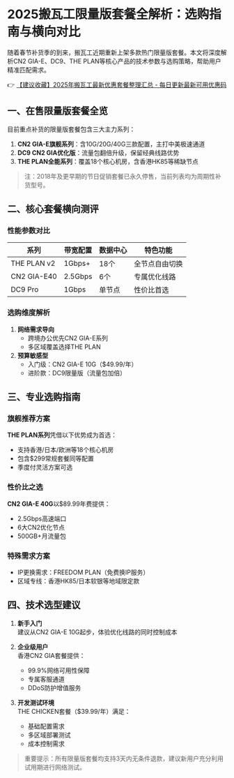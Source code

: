 # 2025搬瓦工限量版套餐全解析：选购指南与横向对比

随着春节补货季的到来，搬瓦工近期重新上架多款热门限量版套餐。本文将深度解析CN2 GIA-E、DC9、THE PLAN等核心产品的技术参数与选购策略，帮助用户精准匹配需求。

👉 [【建议收藏】2025年搬瓦工最新优惠套餐整理汇总 - 每日更新最新可用优惠码](https://bit.ly/banwagon)

## 一、在售限量版套餐全览

目前重点补货的限量版套餐包含三大主力系列：
1. **CN2 GIA-E旗舰系列**：含10G/20G/40G三款配置，主打中美极速通道
2. **DC9 CN2 GIA优化版**：流量包翻倍升级，保留经典线路优势
3. **THE PLAN全能系列**：覆盖18个核心机房，含香港HK85等稀缺节点

> 注：2018年及更早期的节日促销套餐已永久停售，当前列表均为周期性补货型号。

## 二、核心套餐横向测评

### 性能参数对比
| 系列        | 带宽配置 | 数据中心 | 特色功能       |
|-------------|----------|----------|----------------|
| THE PLAN v2 | 1Gbps+   | 18个     | 全节点自由切换 |
| CN2 GIA-E40 | 2.5Gbps  | 6个      | 专属优化线路   |
| DC9 Pro     | 1Gbps    | 单节点   | 性价比首选     |

### 选购维度解析
1. **网络需求导向**
   - 跨境办公优先CN2 GIA-E系列
   - 多区域覆盖选择THE PLAN
2. **预算敏感型**
   - 入门级：CN2 GIA-E 10G（$49.99/年）
   - 进阶款：DC9限量版（流量包加倍）

## 三、专业选购指南

### 旗舰推荐方案
**THE PLAN系列**凭借以下优势成为首选：
- 支持香港/日本/欧洲等18个核心机房
- 包含$299常规套餐同等配置
- 季度付灵活方案可选

### 性价比之选
**CN2 GIA-E 40G**以$89.99年费提供：
- 2.5Gbps高速端口
- 6大CN2优化节点
- 500GB+月流量包

### 特殊需求方案
- IP更换需求：FREEDOM PLAN（免费换IP服务）
- 区域专线：香港HK85/日本软银等地域限定款

## 四、技术选型建议

1. **新手入门**  
   建议从CN2 GIA-E 10G起步，体验优化线路的同时控制成本

2. **企业级用户**  
   香港CN2 GIA套餐提供：
   - 99.9%网络可用性保障
   - 专属客服通道
   - DDoS防护增值服务

3. **开发测试环境**  
   THE CHICKEN套餐（$39.99/年）满足：
   - 基础配置需求
   - 多区域部署测试
   - 成本控制需求

> 重要提示：所有限量版套餐均支持3天内无条件退款，建议新用户充分利用试用期进行网络测试。